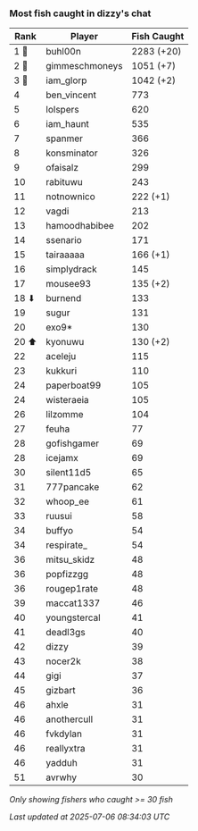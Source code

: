### Most fish caught in dizzy's chat
| Rank | Player | Fish Caught |
|------|--------|-----------|
| 1 🥇  | buhl00n  | 2283 (+20) |
| 2 🥈  | gimmeschmoneys  | 1051 (+7) |
| 3 🥉  | iam_glorp  | 1042 (+2) |
| 4  | ben_vincent  | 773 |
| 5  | lolspers  | 620 |
| 6  | iam_haunt  | 535 |
| 7  | spanmer  | 366 |
| 8  | konsminator  | 326 |
| 9  | ofaisalz  | 299 |
| 10  | rabituwu  | 243 |
| 11  | notnownico  | 222 (+1) |
| 12  | vagdi  | 213 |
| 13  | hamoodhabibee  | 202 |
| 14  | ssenario  | 171 |
| 15  | tairaaaaa  | 166 (+1) |
| 16  | simplydrack  | 145 |
| 17  | mousee93  | 135 (+2) |
| 18 ⬇ | burnend  | 133 |
| 19  | sugur  | 131 |
| 20  | exo9*  | 130 |
| 20 ⬆ | kyonuwu  | 130 (+2) |
| 22  | aceleju  | 115 |
| 23  | kukkuri  | 110 |
| 24  | paperboat99  | 105 |
| 24  | wisteraeia  | 105 |
| 26  | lilzomme  | 104 |
| 27  | feuha  | 77 |
| 28  | gofishgamer  | 69 |
| 28  | icejamx  | 69 |
| 30  | silent11d5  | 65 |
| 31  | 777pancake  | 62 |
| 32  | whoop_ee  | 61 |
| 33  | ruusui  | 58 |
| 34  | buffyo  | 54 |
| 34  | respirate_  | 54 |
| 36  | mitsu_skidz  | 48 |
| 36  | popfizzgg  | 48 |
| 36  | rougep1rate  | 48 |
| 39  | maccat1337  | 46 |
| 40  | youngstercal  | 41 |
| 41  | deadl3gs  | 40 |
| 42  | dizzy  | 39 |
| 43  | nocer2k  | 38 |
| 44  | gigi  | 37 |
| 45  | gizbart  | 36 |
| 46  | ahxle  | 31 |
| 46  | anothercull  | 31 |
| 46  | fvkdylan  | 31 |
| 46  | reallyxtra  | 31 |
| 46  | yadduh  | 31 |
| 51  | avrwhy  | 30 |

_Only showing fishers who caught >= 30 fish_

_Last updated at 2025-07-06 08:34:03 UTC_